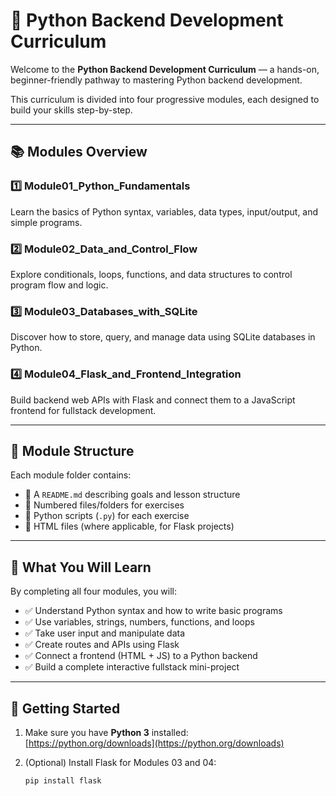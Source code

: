 # 🐍 Python Backend Development Curriculum

Welcome to the **Python Backend Development Curriculum** — a hands-on, beginner-friendly pathway to mastering Python backend development.

This curriculum is divided into four progressive modules, each designed to build your skills step-by-step.

---

## 📚 Modules Overview

### 1️⃣ Module01_Python_Fundamentals  
Learn the basics of Python syntax, variables, data types, input/output, and simple programs.

### 2️⃣ Module02_Data_and_Control_Flow  
Explore conditionals, loops, functions, and data structures to control program flow and logic.

### 3️⃣ Module03_Databases_with_SQLite  
Discover how to store, query, and manage data using SQLite databases in Python.

### 4️⃣ Module04_Flask_and_Frontend_Integration  
Build backend web APIs with Flask and connect them to a JavaScript frontend for fullstack development.

---

## 🧱 Module Structure

Each module folder contains:

- 📝 A `README.md` describing goals and lesson structure  
- 📁 Numbered files/folders for exercises  
- 🐍 Python scripts (`.py`) for each exercise  
- 📄 HTML files (where applicable, for Flask projects)  

---

## 🧠 What You Will Learn

By completing all four modules, you will:

- ✅ Understand Python syntax and how to write basic programs  
- ✅ Use variables, strings, numbers, functions, and loops  
- ✅ Take user input and manipulate data  
- ✅ Create routes and APIs using Flask  
- ✅ Connect a frontend (HTML + JS) to a Python backend  
- ✅ Build a complete interactive fullstack mini-project  

---

## 🚀 Getting Started

1. Make sure you have **Python 3** installed:  
   [https://python.org/downloads](https://python.org/downloads)

2. (Optional) Install Flask for Modules 03 and 04:  
   ```bash
   pip install flask
